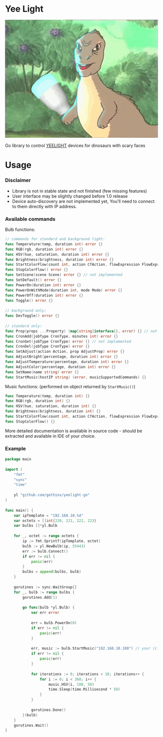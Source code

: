 # Yee Light

[![dinosaur with bulb in paw](resources/yee.gif)](https://www.youtube.com/watch?v=q6EoRBvdVPQ)

Go library to control [YEELIGHT](https://www.yeelight.com/) devices for dinosaurs with scary faces

# Usage

### Disclaimer
- Library is not in stable state and not finished (few missing features)
- User interface may be slightly changed before 1.0 release
- Device auto-discovery are not implemented yet, You'll need to connect to them directly with IP address. 

### Available commands

Bulb functions:
```go
// commands for standard and background light:
func Temperature(temp, duration int) error {} 
func RGB(rgb, duration int) error {} 
func HSV(hue, saturation, duration int) error {} 
func Brightness(brightness, duration int) error {} 
func StartColorFlow(count int, action CfAction, flowExpression FlowExpression) error {} 
func StopColorFlow() error {} 
func SetScene(scene Scene) error {} // not implemented
func SetDefault() error {} 
func PowerOn(duration int) error {} 
func PowerOnWithMode(duration int, mode Mode) error {} 
func PowerOff(duration int) error {} 
func Toggle() error {}

// background only:
func DevToggle() error {} 

// standard only:
func Prop(props ...Property) (map[string]interface{}, error) {} // not implemented
func CronAdd(jobType CronType, minutes int) error {} 
func CronGet(jobType CronType) error {} // not implemented
func CronDel(jobType CronType) error {} 
func SetAdjust(action Action, prop AdjustProp) error {} 
func AdjustBright(percentage, duration int) error {} 
func AdjustTemperature(percentage, duration int) error {} 
func AdjustColor(percentage, duration int) error {} 
func SetName(name string) error {} 
func StartMusic(hostIP string) (error, musicSupportedCommands) {}
```

Music functions: (performed on object returned by `StartMusic()`)
```go
func Temperature(temp, duration int) {}
func RGB(rgb, duration int) {}
func HSV(hue, saturation, duration int) {}
func Brightness(brightness, duration int) {}
func StartColorFlow(count int, action CfAction, flowExpression FlowExpression) {}
func StopColorFlow() {}
```

More detailed documentation is available in source code - should be extracted and available in IDE of your choice.

### Example
```go
package main

import ( 
    "fmt"
    "sync"
    "time"

    yl "github.com/gethiox/yeelight-go"
)

func main() {
	var ipTemplate = "192.168.10.%d"
	var octets = []int{220, 221, 222, 223}
	var bulbs []*yl.Bulb

	for _, octet := range octets {
		ip := fmt.Sprintf(ipTemplate, octet)
		bulb := yl.NewBulb(ip, 55443)
		err := bulb.Connect()
		if err != nil {
			panic(err)
		}
		bulbs = append(bulbs, bulb)
	}

	gorutines := sync.WaitGroup{}
	for _, bulb := range bulbs {
		gorutines.Add(1)

		go func(bulb *yl.Bulb) {
			var err error

			err = bulb.PowerOn(0)
			if err != nil {
				panic(err)
			}

			err, music := bulb.StartMusic("192.168.10.100") // your (client's) ip address
			if err != nil {
				panic(err)
			}

			for iterations := 0; iterations < 10; iterations++ {
				for i := 0; i < 360; i++ {
					music.HSV(i, 100, 50)
					time.Sleep(time.Millisecond * 50)
				}
			}

			gorutines.Done()
		}(bulb)
	}
	gorutines.Wait()
}
```
